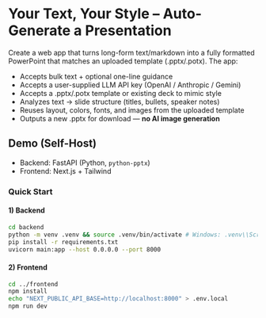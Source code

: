 # Your Text, Your Style – Auto-Generate a Presentation


Create a web app that turns long-form text/markdown into a fully formatted PowerPoint that matches an uploaded template (.pptx/.potx). The app:


- Accepts bulk text + optional one-line guidance
- Accepts a user-supplied LLM API key (OpenAI / Anthropic / Gemini)
- Accepts a .pptx/.potx template or existing deck to mimic style
- Analyzes text → slide structure (titles, bullets, speaker notes)
- Reuses layout, colors, fonts, and images from the uploaded template
- Outputs a new .pptx for download — **no AI image generation**


## Demo (Self-Host)
- Backend: FastAPI (Python, `python-pptx`)
- Frontend: Next.js + Tailwind


### Quick Start


#### 1) Backend
```bash
cd backend
python -m venv .venv && source .venv/bin/activate # Windows: .venv\\Scripts\\activate
pip install -r requirements.txt
uvicorn main:app --host 0.0.0.0 --port 8000
```


#### 2) Frontend
```bash
cd ../frontend
npm install
echo "NEXT_PUBLIC_API_BASE=http://localhost:8000" > .env.local
npm run dev
